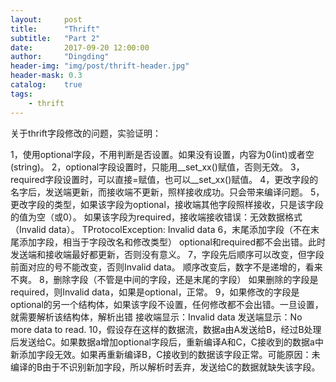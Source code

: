 ```yaml
---
layout:     post
title:      "Thrift"
subtitle:   "Part 2"
date:       2017-09-20 12:00:00
author:     "Dingding"
header-img: "img/post/thrift-header.jpg"
header-mask: 0.3
catalog:    true
tags:
    - thrift
---
```


关于thrift字段修改的问题，实验证明：

1，使用optional字段，不用判断是否设置。如果没有设置，内容为0(int)或者空(string)。
2，optional字段设置时，只能用__set_xx()赋值，否则无效。 
3，required字段设置时，可以直接=赋值，也可以__set_xx()赋值。 
4，更改字段的名字后，发送端更新，而接收端不更新，照样接收成功。只会带来编译问题。 
5，更改字段的类型，如果该字段为optional，接收端其他字段照样接收，只是该字段的值为空（或0）。 
如果该字段为required，接收端接收错误：无效数据格式（Invalid data）。 
TProtocolException: Invalid data
6，末尾添加字段（不在末尾添加字段，相当于字段改名和修改类型）
optional和required都不会出错。此时发送端和接收端最好都更新，否则没有意义。
7，字段先后顺序可以改变，但字段前面对应的号不能改变，否则Invalid data。 
顺序改变后，数字不是递增的，看来不爽。 
8，删除字段（不管是中间的字段，还是末尾的字段） 
如果删除的字段是required，则Invalid data，如果是optional，正常。 
9，如果修改的字段是optional的另一个结构体，如果该字段不设置，任何修改都不会出错。一旦设置，就需要解析该结构体，解析出错
接收端显示：Invalid data
发送端显示：No more data to read.
10，假设存在这样的数据流，数据a由A发送给B，经过B处理后发送给C。如果数据a增加optional字段后，重新编译A和C，C接收到的数据a中新添加字段无效。如果再重新编译B，C接收到的数据该字段正常。可能原因：未编译的B由于不识别新加字段，所以解析时丢弃，发送给C的数据就缺失该字段。

